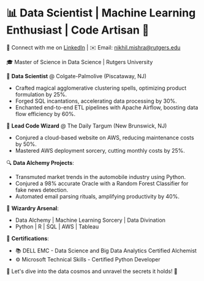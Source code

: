 <!-- Title -->
# 📊 Data Scientist | Machine Learning Enthusiast | Code Artisan 🚀

<!-- Contact Information -->
📧 Connect with me on [LinkedIn](https://www.linkedin.com/in/nikhilmishra3) | ✉️ Email: [nikhil.mishra@rutgers.edu](mailto:nikhil.mishra@rutgers.edu)

<!-- Education -->
🎓 Master of Science in Data Science | Rutgers University 

<!-- Work Experience -->
🌟 **Data Scientist** @ Colgate-Palmolive (Piscataway, NJ)
   - Crafted magical agglomerative clustering spells, optimizing product formulation by 25%.
   - Forged SQL incantations, accelerating data processing by 30%.
   - Enchanted end-to-end ETL pipelines with Apache Airflow, boosting data flow efficiency by 60%.

🚀 **Lead Code Wizard** @ The Daily Targum (New Brunswick, NJ)
   - Conjured a cloud-based website on AWS, reducing maintenance costs by 50%.
   - Mastered AWS deployment sorcery, cutting monthly costs by 25%.

<!-- Projects -->
🔍 **Data Alchemy Projects**:
   - Transmuted market trends in the automobile industry using Python.
   - Conjured a 98% accurate Oracle with a Random Forest Classifier for fake news detection.
   - Automated email parsing rituals, amplifying productivity by 40%.

<!-- Skills -->
💼 **Wizardry Arsenal**:
   - Data Alchemy | Machine Learning Sorcery | Data Divination
   - Python | R | SQL | AWS | Tableau

📜 **Certifications**:
   - 📚 DELL EMC - Data Science and Big Data Analytics Certified Alchemist
   - ⚙️ Microsoft Technical Skills - Certified Python Developer

🌌 Let's dive into the data cosmos and unravel the secrets it holds! 🌌
